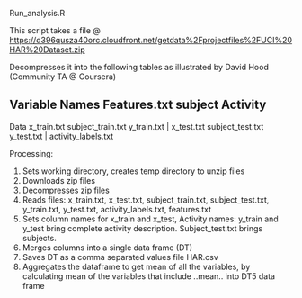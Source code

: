 Run_analysis.R

This script takes a file @ https://d396qusza40orc.cloudfront.net/getdata%2Fprojectfiles%2FUCI%20HAR%20Dataset.zip

Decompresses it into the following tables as illustrated by David Hood (Community TA @ Coursera)

Variable Names       	Features.txt 	subject			Activity
----------------------------------------------------------------------------------------------------------
Data		   	x_train.txt	subject_train.txt	y_train.txt	|
			x_test.txt	subject_test.txt	y_test.txt	|     activity_labels.txt

Processing:
1. Sets working directory, creates temp directory to unzip files
2. Downloads zip files
3. Decompresses zip files
4. Reads files: x_train.txt, x_test.txt, subject_train.txt, subject_test.txt, y_train.txt, y_test.txt, activity_labels.txt, features.txt
5. Sets column names for x_train and x_test,  Activity names: y_train and y_test bring complete activity description. Subject_test.txt brings subjects.
6. Merges columns into a single data frame  (DT)
7. Saves DT as a comma separated values file   HAR.csv
8. Aggregates the dataframe to get mean of all the variables, by calculating mean of the variables that include ..mean.. into DT5 data frame


